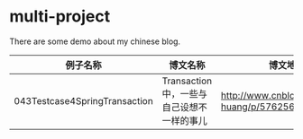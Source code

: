 # multi-project
There are some demo about my chinese blog.


例子名称 | 博文名称 | 博文地址
---|---|---
043Testcase4SpringTransaction | Transaction中，一些与自己设想不一样的事儿 | http://www.cnblogs.com/nick-huang/p/5762562.html
